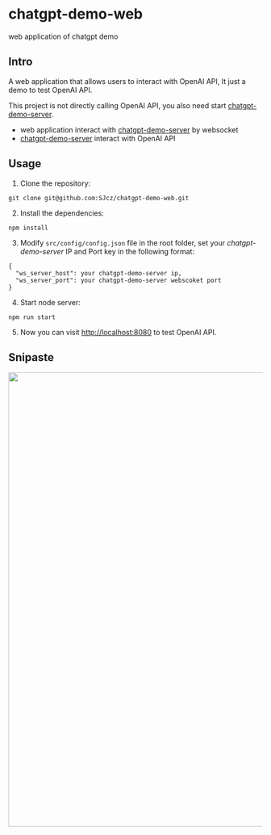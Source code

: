 # chatgpt-demo-web
web application of chatgpt demo

## Intro
A web application that allows users to interact with OpenAI API, It just a demo to test OpenAI API.     
  
This project is not directly calling OpenAI API, you also need start [chatgpt-demo-server](https://github.com/SJcz/chatgpt-demo-server).
  
* web application interact with [chatgpt-demo-server](https://github.com/SJcz/chatgpt-demo-server) by websocket 
* [chatgpt-demo-server](https://github.com/SJcz/chatgpt-demo-server) interact with OpenAI API
 

## Usage
1. Clone the repository:  
```
git clone git@github.com:SJcz/chatgpt-demo-web.git
```

2. Install the dependencies:  
```
npm install
```

3. Modify `src/config/config.json` file in the root folder, set your *chatgpt-demo-server* IP and Port key in the following format:  
```
{
  "ws_server_host": your chatgpt-demo-server ip,
  "ws_server_port": your chatgpt-demo-server webscoket port
}
```

4. Start node server:  
```
npm run start
```

5. Now you can visit [http://localhost:8080](http://localhost:8080) to test OpenAI API.

## Snipaste
<image src="/snipaste/Snipaste_chat.png" width="900"/>

